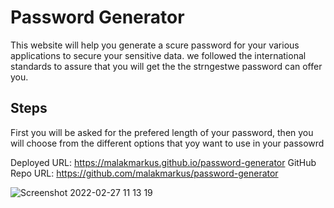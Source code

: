 # Password Generator 
This website will help you generate a scure password for your various applications to secure your sensitive data.
we followed the international standards to assure that you will get the the strngestwe password can offer you.

## Steps
First you will be asked for the prefered length of your password, then you will choose from the different options that yoy want to use in your passowrd 

Deployed URL: https://malakmarkus.github.io/password-generator    GitHub Repo URL: https://github.com/malakmarkus/password-generator

![Screenshot 2022-02-27 11 13 19](https://user-images.githubusercontent.com/94266004/155890238-cf57de57-7156-44a1-b1bd-9a1099823e7d.jpeg)
